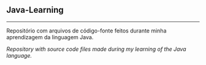 ## **Java-Learning**
---
Repositório com arquivos de código-fonte feitos durante minha aprendizagem da linguagem Java.

*Repository with source code files made during my learning of the Java language.* 
